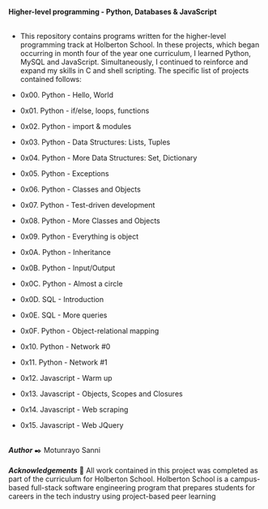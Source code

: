 **Higher-level programming - Python, Databases & JavaScript** <br><br>
- This repository contains programs written for the higher-level programming track at Holberton School. In these projects, which began occurring in month four of the year one curriculum, I learned Python, MySQL and JavaScript. Simultaneously, I continued to reinforce and expand my skills in C and shell scripting. The specific list of projects contained follows:

- 0x00. Python - Hello, World
- 0x01. Python - if/else, loops, functions
- 0x02. Python - import & modules
- 0x03. Python - Data Structures: Lists, Tuples
- 0x04. Python - More Data Structures: Set, Dictionary
- 0x05. Python - Exceptions
- 0x06. Python - Classes and Objects
- 0x07. Python - Test-driven development
- 0x08. Python - More Classes and Objects
- 0x09. Python - Everything is object
- 0x0A. Python - Inheritance
- 0x0B. Python - Input/Output
- 0x0C. Python - Almost a circle
- 0x0D. SQL - Introduction
- 0x0E. SQL - More queries
- 0x0F. Python - Object-relational mapping
- 0x10. Python - Network #0
- 0x11. Python - Network #1
- 0x12. Javascript - Warm up
- 0x13. Javascript - Objects, Scopes and Closures
- 0x14. Javascript - Web scraping
- 0x15. Javascript - Web JQuery <br><br>

***Author*** ✒️
Motunrayo Sanni <cutespot3200><br><br>
***Acknowledgements*** 🙏
All work contained in this project was completed as part of the curriculum for Holberton School. Holberton School is a campus-based full-stack software engineering program that prepares students for careers in the tech industry using project-based peer learning
